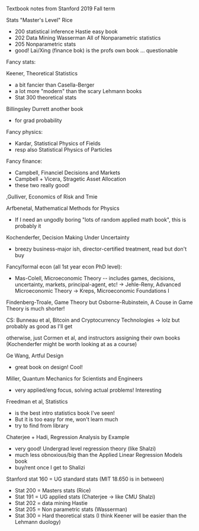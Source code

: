 Textbook notes from Stanford 2019 Fall term

Stats "Master's Level"
Rice
- 200 statistical inference
Hastie easy book
- 202 Data Mining
Wasserman All of Nonparametric statistics
- 205 Nonparametric stats
- good!
Lai/Xing (finance bok) is the profs own book ... questionable

Fancy stats:

Keener, Theoretical Statistics
- a bit fancier than Casella-Berger
- a lot more "modern" than the scary Lehmann books
- Stat 300 theoretical stats

Billingsley
Durrett
another book
- for grad probability

Fancy physics:
- Kardar, Statistical Physics of Fields
- resp also Statistical Physics of Particles

Fancy finance:
- Campbell, Financiel Decisions and Markets
- Campbell + Vicera, Stragetic Asset Allocation
- these two really good!

,Gulliver, Economics of Risk and Tmie

Arfbenetal, Mathematical Methods for Physics
- If I need an ungodly boring "lots of random applied math book",
this is probably it

Kochenderfer, Decision Making Under Uncertainty
- breezy business-major ish, director-certified treatment,
read but don't buy


Fancy/formal econ (all 1st year econ PhD level):
- Mas-Colell, Microeconomic Theory -- includes games, decisions, uncertainty,
markets, principal-agent, etc!
-> Jehle-Reny, Advanced Microeconomic Theory
-> Kreps, Microeconomic Foundations I

Findenberg-Troale, Game Theory
but Osborne-Rubinstein, A Couse in Game Theory is much shorter!

CS:
Bunneau et al, Bitcoin and Cryptocurrency Technologies
-> lolz but probably as good as I'll get

otherwise, just Cormen et al, and instructors assigning their own books
(Kochenderfer might be worth looking at as a course)

Ge Wang, Artful Design
- great book on design! Cool!

Miller, Quantum Mechanics for Scientists and Engineers
- very applied/eng focus, solving actual problems! Interesting

Freedman et al, Statistics
- is the best intro statistics book I've seen!
- But  it is too easy for me, won't learn much
- try to find from library

Chaterjee + Hadi, Regression Analysis by Example
- very good! Undergrad level regression theory (like Shalzi)
- much less obnoxious/big than the Applied Linear Regression Models book
- buy/rent once I get to Shalizi

Stanford stat 160 = UG standard stats
(MIT 18.650 is in between)
- Stat 200 = Masters stats (Rice)
- Stat 191 = UG applied stats (Chaterjee -> like CMU Shalzi)
- Stat 202 = data mining Hastie
- Stat 205 = Non parametric stats (Wasserman)
- Stat 300 = Hard theoretical stats
(I think Keener will be easier than the Lehmann duology)


